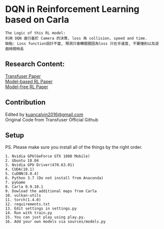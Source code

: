 # DQN in Reinforcement Learning based on Carla

```
The Logic of this RL model: 
利用 DQN 進行基於 Camera 的決策, loss 為 collision, speed and time.
缺點: Loss function設計不當, 預測只會轉圈圈因為loss 只在乎速度, 不要撞到以及遊戲時間時長
```


## Research Content:  
[Transfuser Paper](https://arxiv.org/pdf/2104.09224.pdf)    
[Model-based RL Paper](https://arxiv.org/abs/2105.00636)    
[Model-free RL Paper](https://arxiv.org/abs/1911.10868)   

## Contribution  
Edited by kuancalvin2016@gmail.com  
Original Code from Transfuser Official Github  

## Setup
PS. Please make sure you install all of the things by the right order.  

```
1. Nvidia GPU(GeForce GTX 1080 Mobile)  
2. Ubuntu 18.04   
3. Nvidia GPU Driver(470.63.01)  
4. CUDA(10.1)  
5. CuDNN(8.0.4)
6. Python 3.7 (Do not install from Anaconda) 
7. pyGame
8. Carla 0.9.10.1   
9. Dowload the additional maps from Carla  
10. vulkan-utils  
11. torch(1.4.0)  
12. requirements.txt  
13. Edit settings in settings.py
14. Run with train.py
15. You can just play using play.py.
16. Add your own models via sources/models.py
```
